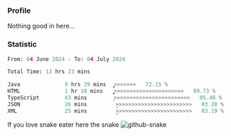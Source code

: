 ### Profile 

Nothing good in here...

### Statistic
<!--START_SECTION:waka-->

```python
From: 04 June 2024 - To: 04 July 2024

Total Time: 13 hrs 23 mins

Java              9 hrs 39 mins   ͎͎͎͎͎͎͎͎͎͎͎͎͎͎͎͎͎͎>>>>>>>   72.15 %
HTML              1 hr 18 mins    ͎͎͚>>>>>>>>>>>>>>>>>>>>>>   09.73 %
TypeScript        43 mins         ͎>>>>>>>>>>>>>>>>>>>>>>>>   05.40 %
JSON              26 mins         ̞>>>>>>>>>>>>>>>>>>>>>>>>   03.28 %
XML               25 mins         ̞>>>>>>>>>>>>>>>>>>>>>>>>   03.19 %
```

<!--END_SECTION:waka-->

If you love snake eater here the snake 
<picture>
  <source media="(prefers-color-scheme: dark)" srcset="https://github.com/pradana4648/pradana4648/blob/c0566a83ca6ea5f2e46bab00e717c4c82b4b5c4c/github-contribution-grid-snake-dark.svg" />
  <source media="(prefers-color-scheme: light)" srcset="https://github.com/pradana4648/pradana4648/blob/c0566a83ca6ea5f2e46bab00e717c4c82b4b5c4c/github-contribution-grid-snake.svg" />
  <img alt="github-snake" src="https://github.com/pradana4648/pradana4648/blob/c0566a83ca6ea5f2e46bab00e717c4c82b4b5c4c/github-contribution-grid-snake.svg" />
</picture>
